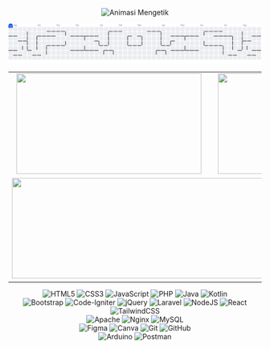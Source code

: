 <p align="center">
  <img src="https://readme-typing-svg.herokuapp.com?font=Fira+Code&size=28&pause=1000&color=0A900F&center=true&vCenter=true&width=600&lines=Selamat+Datang+di+Profil+Saya+👋;Let's+Code+🚀" alt="Animasi Mengetik" />
</p>

<div align="center">

<picture>
  <source media="(prefers-color-scheme: dark)" srcset="https://raw.githubusercontent.com/ReykaMR/ReykaMR/output/pacman-contribution-graph-dark.svg">
  <source media="(prefers-color-scheme: light)" srcset="https://raw.githubusercontent.com/ReykaMR/ReykaMR/output/pacman-contribution-graph.svg">
  <img alt="pacman contribution graph" src="https://raw.githubusercontent.com/ReykaMR/ReykaMR/output/pacman-contribution-graph.svg">
</picture>

<table style="border: none; text-align: center;">
  <tr style="border: none;">
    <td style="border: none;">
      <img src="https://github-readme-stats.vercel.app/api?username=ReykaMR&theme=neon&hide_border=false&include_all_commits=false&count_private=false" width="368" height="200"/>
    </td>
    <td style="border: none;">
      <img src="https://nirzak-streak-stats.vercel.app/?user=ReykaMR&theme=neon&hide_border=false" width="400" height="200"/>
    </td>
  </tr>
  <tr style="border: none;">
    <td colspan="2" style="border: none;">
      <img src="https://github-readme-stats.vercel.app/api/top-langs/?username=ReykaMR&theme=neon&hide_border=false&include_all_commits=false&count_private=false&layout=compact" width="820" height="200"/>
    </td>
  </tr>
</table>

![HTML5](https://img.shields.io/badge/html5-%23E34F26.svg?style=for-the-badge&logo=html5&logoColor=white) 
![CSS3](https://img.shields.io/badge/css3-%231572B6.svg?style=for-the-badge&logo=css3&logoColor=white) 
![JavaScript](https://img.shields.io/badge/javascript-%23323330.svg?style=for-the-badge&logo=javascript&logoColor=%23F7DF1E) 
![PHP](https://img.shields.io/badge/php-%23777BB4.svg?style=for-the-badge&logo=php&logoColor=white) 
![Java](https://img.shields.io/badge/java-%23ED8B00.svg?style=for-the-badge&logo=openjdk&logoColor=white) 
![Kotlin](https://img.shields.io/badge/kotlin-%237F52FF.svg?style=for-the-badge&logo=kotlin&logoColor=white)  
![Bootstrap](https://img.shields.io/badge/bootstrap-%238511FA.svg?style=for-the-badge&logo=bootstrap&logoColor=white) 
![Code-Igniter](https://img.shields.io/badge/CodeIgniter-%23EF4223.svg?style=for-the-badge&logo=codeIgniter&logoColor=white) 
![jQuery](https://img.shields.io/badge/jquery-%230769AD.svg?style=for-the-badge&logo=jquery&logoColor=white) 
![Laravel](https://img.shields.io/badge/laravel-%23FF2D20.svg?style=for-the-badge&logo=laravel&logoColor=white) 
![NodeJS](https://img.shields.io/badge/node.js-6DA55F?style=for-the-badge&logo=node.js&logoColor=white) 
![React](https://img.shields.io/badge/react-%2320232a.svg?style=for-the-badge&logo=react&logoColor=%2361DAFB) 
![TailwindCSS](https://img.shields.io/badge/tailwindcss-%2338B2AC.svg?style=for-the-badge&logo=tailwind-css&logoColor=white)  
![Apache](https://img.shields.io/badge/apache-%23D42029.svg?style=for-the-badge&logo=apache&logoColor=white) 
![Nginx](https://img.shields.io/badge/nginx-%23009639.svg?style=for-the-badge&logo=nginx&logoColor=white) 
![MySQL](https://img.shields.io/badge/mysql-4479A1.svg?style=for-the-badge&logo=mysql&logoColor=white)  
![Figma](https://img.shields.io/badge/figma-%23F24E1E.svg?style=for-the-badge&logo=figma&logoColor=white) 
![Canva](https://img.shields.io/badge/Canva-%2300C4CC.svg?style=for-the-badge&logo=Canva&logoColor=white) 
![Git](https://img.shields.io/badge/git-%23F05033.svg?style=for-the-badge&logo=git&logoColor=white) 
![GitHub](https://img.shields.io/badge/github-%23121011.svg?style=for-the-badge&logo=github&logoColor=white)  
![Arduino](https://img.shields.io/badge/-Arduino-00979D?style=for-the-badge&logo=Arduino&logoColor=white) 
![Postman](https://img.shields.io/badge/Postman-FF6C37?style=for-the-badge&logo=postman&logoColor=white) 

</div>
